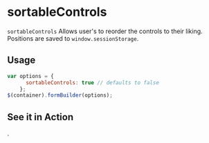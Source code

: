 # sortableControls
`sortableControls` Allows user's to reorder the controls to their liking. Positions are saved to `window.sessionStorage`.

## Usage
```javascript
var options = {
      sortableControls: true // defaults to false
    };
$(container).formBuilder(options);
```

## See it in Action
<p data-height="494" data-theme-id="22927" data-slug-hash="eZErvG" data-default-tab="result" data-user="sudharshan" data-embed-version="2" class="codepen"></a>.</p>
